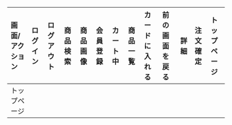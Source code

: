 |画面/アクション|ログイン|ログアウト|商品検索|商品画像|会員登録|カート中|商品一覧|カードに入れる|前の画面を戻る|詳細|注文確定|トップページ|
|:---|:---|:---|:---|:---|:---|:---|:---|:---|:---|:---|:---|:---|
|トップページ||||||||||||
 
